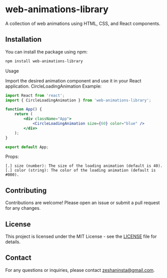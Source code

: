 # web-animations-library

A collection of web animations using HTML, CSS, and React components.

## Installation

You can install the package using npm:

```bash
npm install web-animations-library
```
Usage

Import the desired animation component and use it in your React application.
CircleLoadingAnimation
Example:
```jsx
import React from 'react';
import { CircleLoadingAnimation } from 'web-animations-library';

function App() {
    return (
        <div className="App">
            <CircleLoadingAnimation size={60} color="blue" />
        </div>
    );
}

export default App;
```
Props:

    [.] size (number): The size of the loading animation (default is 40).
    [.] color (string): The color of the loading animation (default is #000).

## Contributing

Contributions are welcome! Please open an issue or submit a pull request for any changes.

## License

This project is licensed under the MIT License - see the [LICENSE](LICENSE) file for details.

## Contact

For any questions or inquiries, please contact [zeshaninsta@gmail.com](mailto:zeshaninsta@gmail.com).

```

